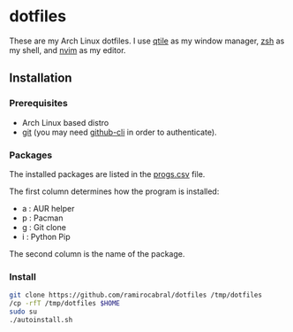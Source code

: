 # dotfiles

These are my Arch Linux dotfiles. I use [qtile](http://www.qtile.org/) as my window manager, [zsh](http://www.zsh.org/) as my shell, and [nvim](https://github.com/neovim/neovim) as my editor.

## Installation

### Prerequisites

* Arch Linux based distro
* [git](https://git-scm.com/) (you may need [github-cli](https://archlinux.org/packages/extra/x86_64/github-cli/) in order to authenticate).

### Packages

The installed packages are listed in the [progs.csv](progs.csv) file.

The first column determines how the program is installed:
* a : AUR helper
* p : Pacman
* g : Git clone
* i : Python Pip

The second column is the name of the package.

### Install


```bash
git clone https://github.com/ramirocabral/dotfiles /tmp/dotfiles
/cp -rfT /tmp/dotfiles $HOME
sudo su
./autoinstall.sh
```

